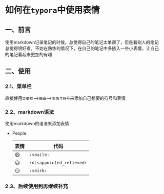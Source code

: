 # 如何在`typora`中使用表情

## 一、前言

使用markdown记录笔记的时候，总觉得自己的笔记太单调了，但是看别人的笔记总觉得很好看，不妨在熟练的情况下，在自己的笔记中多插入一些小表情，让自己的笔记看起来更加的有趣

## 二、使用

### 2.1、菜单栏

直接使用`菜单栏`-->`编辑`-->`表情与符号`来添加自己想要的符号和表情

### 2.2、markdown语法

使用markdown的语法来添加表情

- People

  | 表情                    | 代码                      |
  | ----------------------- | ------------------------- |
  | :smile:             	| `:smaile:`                |
  | :disappointed_relieved: | `:disappointed_relieved:` |
  | :smirk:                 | `:smirk:`                 |

### 2.3、后续使用到再继续补充

